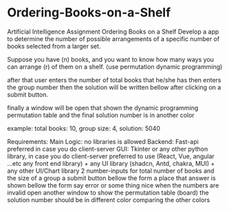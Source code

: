 # Ordering-Books-on-a-Shelf
Artificial Intelligence Assignment 
Ordering Books on a Shelf
Develop a app to determine the number of possible arrangements of a specific number of books selected from a larger set.

Suppose you have (n) books, and you want to know how many ways you can arrange (r) of them on a shelf. (use permutation dynamic programming)

after that user enters the number of total books that he/she has then enters the group number then the solution will be written bellow after clicking on a submit button.

finally a window will be open that shown the dynamic programming permutation table and the final solution number is in another color

example:
total books: 10, group size: 4, solution: 5040

Requirements:
Main Logic: no libraries is allowed
Backend: Fast-api preferred in case you do client-server
GUI: Tkinter or any other python library, in case you do client-server preferred to use (React, Vue, angular ...etc any front end library) + any UI library (shadcn, Antd, chakra, MUI) + any other UI/Chart library
2 number-inputs for total number of books and the size of a group
a submit button
bellow the form a place that answer is shown
bellow the form say error or some thing nice when the numbers are invalid
open another window to show the permutation table (board)
the solution number should be in different color comparing the other colors
